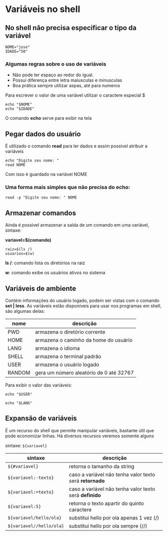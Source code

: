 # Variáveis no shell 

## No shell não precisa especificar o tipo da variável
```
NOME="jose"
IDADE="50"
 ```

### Algumas regras sobre o uso de variáveis

 * Não pode ter espaço ao redor do igual.
 * Possui diferença entre letra maiusculas e minusculas
 * Boa prática sempre utilizar aspas, até para numeros
 
Para escrever o valor de uma variável utilizar o caractere especial $
```
echo "$NOME"
echo "$IDADE"
```

O comando **echo** serve para exibir na tela


## Pegar dados do usuário 

É utilizado o comando **read** para ler dados e assim possível atribuir a variáveis
```
echo "Digite seu nome: "
read NOME 
```

Com isso é guardado na variável NOME

 
### Uma forma mais simples que não precisa do **echo**:

`read -p "Digite seu nome: " NOME `



## Armazenar comandos
Ainda é possivel armazenar a saída de um comando em uma variável, sintaxe:

**variavel=$(comando)**
```
raiz=$(ls /)
usuarios=$(w)
```
**ls /**: comando lista os diretórios na raiz 

**w**: comando exibe os usuários ativos no sistema 

## Variáveis de ambiente

Contém informações do usuário logado, podem ser vistas com o comando **set | less**. 
As variáveis estão disponíveis para usar nos programas em shell, são algumas delas:

nome | descrição
-----|---------
PWD  | armazena o diretório corrente
HOME | armazena o caminho da home do usuário
LANG | armazena o idioma
SHELL | armazena o terminal padrão
USER | armazena o usuário logado
RANDOM| gera um número aleatório de 0 até 32767

Para exibir o valor das variáveis:

`echo "$USER"`

`echo "$LANG"`

## Expansão de variáveis

É um recurso do shell que permite manipular variáveis, bastante útil que pode economizar linhas.
Há diversos recursos veremos somente alguns

sintaxe:
`${variavel}`

  sintaxe    | descrição
-------------|---------
`${#variavel}` | retorna o tamanho da string
`${variavel:-texto}` | caso a variável não tenha valor texto será **retornado**
`${variavel:=texto}` | caso a variável não tenha valor texto será **definido**
`${variavel:5}`      | retorna o texto apartir do quinto caractere
`${variavel/hello/ola}` | substitui hello por ola apenas 1 vez (/)
`${variavel//hello/ola}` | substitui hello por ola sempre (//)

